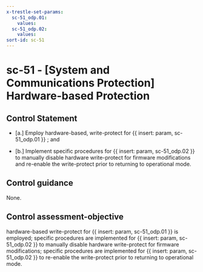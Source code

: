 ```yaml
---
x-trestle-set-params:
  sc-51_odp.01:
    values:
  sc-51_odp.02:
    values:
sort-id: sc-51
---
```


# sc-51 - \[System and Communications Protection\] Hardware-based Protection

## Control Statement

- \[a.\] Employ hardware-based, write-protect for {{ insert: param, sc-51_odp.01 }} ; and

- \[b.\] Implement specific procedures for {{ insert: param, sc-51_odp.02 }} to manually disable hardware write-protect for firmware modifications and re-enable the write-protect prior to returning to operational mode.

## Control guidance

None.

## Control assessment-objective

hardware-based write-protect for {{ insert: param, sc-51_odp.01 }} is employed;
specific procedures are implemented for {{ insert: param, sc-51_odp.02 }} to manually disable hardware write-protect for firmware modifications;
specific procedures are implemented for {{ insert: param, sc-51_odp.02 }} to re-enable the write-protect prior to returning to operational mode.
